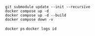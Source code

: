 `git submodule update --init --recursive`  
`docker compose up -d`  
`docker compose up -d --build`  
`docker compose down -v`  



`docker ps`
`docker logs id`